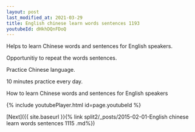 ```yaml
---
layout: post
last_modified_at: 2021-03-29
title: English chinese learn words sentences 1193 
youtubeId: dHkhDQnFDoQ
---
```

 
 
Helps to learn Chinese words and sentences for English speakers.

Opportunitiy to repeat the words sentences. 

Practice Chinese language. 
 
10 minutes practice every day. 
 
How to learn Chinese words and sentences for English speakers 
 
{% include youtubePlayer.html id=page.youtubeId %}
 
 
[Next]({{ site.baseurl }}{% link  split2/_posts/2015-02-01-English chinese learn words sentences 1115 .md%})
 
